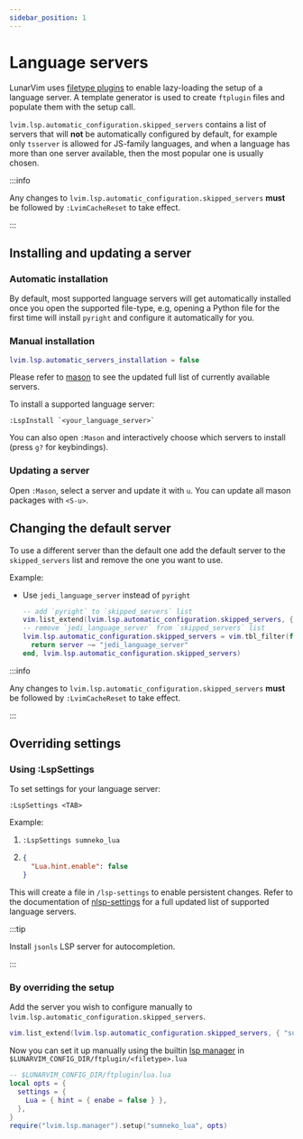 ```yaml
---
sidebar_position: 1
---
```


# Language servers

LunarVim uses [filetype plugins](/configuration/ftplugin.md) to enable lazy-loading the setup of a
language server. A template generator is used to create `ftplugin` files and populate them with the
setup call.

`lvim.lsp.automatic_configuration.skipped_servers` contains a list of servers that will **not** be
automatically configured by default, for example only `tsserver` is allowed for JS-family languages,
and when a language has more than one server available, then the most popular one is usually chosen.

:::info

Any changes to `lvim.lsp.automatic_configuration.skipped_servers` **must** be followed by `:LvimCacheReset` to take effect.

:::

## Installing and updating a server

### Automatic installation

By default, most supported language servers will get automatically installed once you open the
supported file-type, e.g, opening a Python file for the first time will install `pyright` and
configure it automatically for you.

### Manual installation

```lua
lvim.lsp.automatic_servers_installation = false
```

Please refer to [mason](https://github.com/williamboman/mason.nvim) to see the updated full list of
currently available servers.

To install a supported language server:

```vim
:LspInstall `<your_language_server>`
```

You can also open `:Mason` and interactively choose which servers to install (press `g?` for keybindings).

### Updating a server

Open `:Mason`, select a server and update it with `u`.
You can update all mason packages with `<S-u>`.

## Changing the default server

To use a different server than the default one add the default server to the `skipped_servers` list
and remove the one you want to use.

Example:

- Use `jedi_language_server` instead of `pyright`
  ```lua
  -- add `pyright` to `skipped_servers` list
  vim.list_extend(lvim.lsp.automatic_configuration.skipped_servers, { "pyright" })
  -- remove `jedi_language_server` from `skipped_servers` list
  lvim.lsp.automatic_configuration.skipped_servers = vim.tbl_filter(function(server)
    return server ~= "jedi_language_server"
  end, lvim.lsp.automatic_configuration.skipped_servers)
  ```

:::info

Any changes to `lvim.lsp.automatic_configuration.skipped_servers` **must** be followed by `:LvimCacheReset` to take effect.

:::

## Overriding settings

### Using :LspSettings

To set settings for your language server:

```vim
:LspSettings <TAB>
```

Example:

1. `:LspSettings sumneko_lua`

2. ```json
   {
     "Lua.hint.enable": false
   }
   ```

This will create a file in `/lsp-settings` to enable persistent changes.
Refer to the documentation of [nlsp-settings](https://github.com/tamago324/nlsp-settings.nvim/blob/main/schemas/README.md)
for a full updated list of supported language servers.

:::tip

Install `jsonls` LSP server for autocompletion.

:::

### By overriding the setup

Add the server you wish to configure manually to `lvim.lsp.automatic_configuration.skipped_servers`.

```lua
vim.list_extend(lvim.lsp.automatic_configuration.skipped_servers, { "sumneko_lua" })
```

Now you can set it up manually using the builtin [lsp manager](https://github.com/LunarVim/LunarVim/blob/master/lua/lvim/lsp/manager.lua)
in `$LUNARVIM_CONFIG_DIR/ftplugin/<filetype>.lua`

```lua
-- $LUNARVIM_CONFIG_DIR/ftplugin/lua.lua
local opts = {
  settings = {
    Lua = { hint = { enabe = false } },
  },
}
require("lvim.lsp.manager").setup("sumneko_lua", opts)
```
